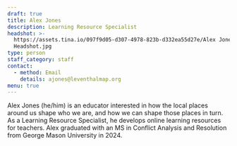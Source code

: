 ```yaml
---
draft: true
title: Alex Jones
description: Learning Resource Specialist
headshot: >-
  https://assets.tina.io/097f9d05-d307-4978-823b-d332ea55d27e/Alex Jones
  Headshot.jpg
type: person
staff_category: staff
contact:
  - method: Email
    details: ajones@leventhalmap.org
menu: true
---
```


Alex Jones (he/him) is an educator interested in how the local places around us shape who we are, and how we can shape those places in turn. As a Learning Resource Specialist, he develops online learning resources for teachers. Alex graduated with an MS in Conflict Analysis and Resolution from George Mason University in 2024.
